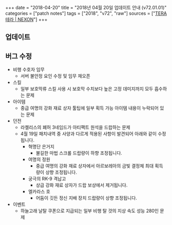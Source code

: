 +++
date = "2018-04-20"
title = "2018년 04월 20일 업데이트 안내 (v72.01.01)"
categories = ["patch notes"]
tags = ["2018", "v72", "raw"]
sources = ["[TERA 테라 | NEXON](http://tera.nexon.com/news/update/view.aspx?n4articlesn=329)"]
+++

## 업데이트

## 버그 수정

- 비행 수호자 임무
  - 서버 불안정 요인 수정 및 임무 재오픈
- 스킬
  - 일부 보호막류 스킬 사용 시 보호막 수치보다 높은 고정 데미지까지 모두 흡수하는 문제
- 아이템
  - 중급 여명의 강화 재료 상자 툴팁에 일부 획득 가능 아이템 내용이 누락되어 있는 문제
- 던전
  - 라켈리스의 폐허 3네임드가 아티팩트 원석을 드랍하는 문제
  - 4월 19일 패치내역 중 사양과 다르게 적용된 사항이 발견되어 아래와 같이 수정됩니다.
    - 혁명단 은거지
      - 불길한 마법 스크롤 드랍량이 하향 조정됩니다.
    - 여명의 정원
      - 중급 여명의 강화 재료 상자에서 아르보레아의 금빛 결정체 최대 획득량이 상향 조정됩니다.
    - 궁극의 RK-9 격납고
      - 상급 강화 재료 상자가 드랍 보상에서 제거됩니다.
    - 엘카라스 호
      - 어둠이 깃든 정신 지배 장치 드랍량이 상향 조정됩니다.
- 이벤트
  - 하늘고래 날탈 쿠폰으로 지급되는 일부 비행 탈 것의 지상 속도 성능 280인 문제
